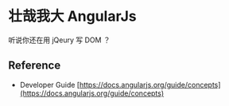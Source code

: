 壮哉我大 AngularJs
===

听说你还在用 jQeury 写 DOM ？

## Reference

- Developer Guide [https://docs.angularjs.org/guide/concepts](https://docs.angularjs.org/guide/concepts)
